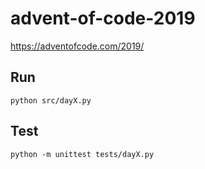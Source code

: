 # advent-of-code-2019

https://adventofcode.com/2019/

## Run

`python src/dayX.py`

## Test

`python -m unittest tests/dayX.py`